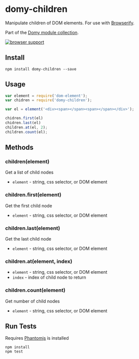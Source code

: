 # domy-children
 
Manipulate children of DOM elements. For use with [Browserify](http://browserify.org).

Part of the [Domy module collection](https://github.com/scottcorgan/domy).

[![browser support](https://ci.testling.com/scottcorgan/domy-children.png)](https://ci.testling.com/scottcorgan/domy-children)
 
## Install
 
```
npm install domy-children --save
```
 
## Usage
 
```js
var element = require('dom-element');
var chidren = require('domy-children');

var el = element('<div><span></span><span></span></div>');

chidren.first(el)
chidren.last(el)
children.at(el, 2);
children.count(el);
```
 
 ## Methods
 
 ### children(element)
 
 Get a list of child nodes
 
 * `element` - string, css selector, or DOM element
 
 ### children.first(element)
 
 Get the first child node
 
 * `element` - string, css selector, or DOM element
 
 ### children.last(element)
 
 Get the last child node
 
 * `element` - string, css selector, or DOM element
 
 ### children.at(element, index)
 
 * `element` - string, css selector, or DOM element
 * `index` - index of child node to return
 
 ### children.count(element)
 
 Get number of child nodes
 
 * `element` - string, css selector, or DOM element
 
## Run Tests

Requires [Phantomjs](phantomjs.org/download.html) is installed
 
```
npm install
npm test
```